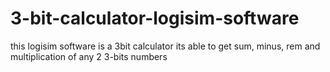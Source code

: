 # 3-bit-calculator-logisim-software

this logisim software is a 3bit calculator
its able to get sum, minus, rem and multiplication of any 2 3-bits numbers
